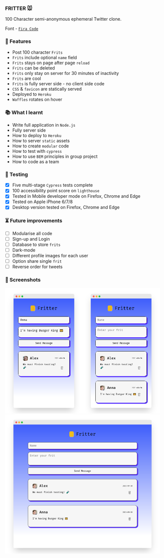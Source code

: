 ### FRITTER 🐭

100 Character semi-anonymous ephemeral Twitter clone.

Font - [`Fira Code`](https://github.com/tonsky/FiraCode)

### 🧱 Features

- Post 100 character `Frits`
- `Frits` include optional `name` field
- `Frits` stays on page after page `reload`
- `Frits` can be deleted
- `Frits` only stay on server for 30 minutes of inactivity
- `Frits` are cool
- `Frits` is fully server side - no client side code
- `CSS` & `favicon` are statically served
- Deployed to `Heroku`
- `Waffles` rotates on hover

### 📚 What I learnt

- Write full application in `Node.js`
- Fully server side
- How to deploy to `Heroku`
- How to server `static` assets
- How to create `modular` code
- How to test with `cypress`
- How to use `BEM` principles in group project
- How to code as a team

### 🦺 Testing

- [x] Five multi-stage `Cypress` tests complete
- [x] 100 accessibility point score on `lighthouse`
- [x] Tested in Mobile developer mode on Firefox, Chrome and Edge
- [x] Tested on Apple iPhone 6/7/8
- [x] Desktop version tested on Firefox, Chrome and Edge

### ⏳ Future improvements

- [ ] Modularise all code
- [ ] Sign-up and Login
- [ ] Database to store `frits`
- [ ] Dark-mode
- [ ] Different profile images for each user
- [ ] Option share single `frit`
- [ ] Reverse order for tweets

### 👀 Screenshots

![Mobile](readme/mobile-fritter.png)
![Mobile](readme/desktop-fritter.png)
